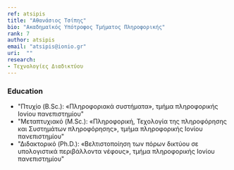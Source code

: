 ```yaml
---
ref: atsipis
title: "Αθανάσιος Τσίπης"
bio: "Ακαδημαϊκός Υπότροφος Τμήματος Πληροφορικής"
rank: 7
author: atsipis
email: "atsipis@ionio.gr"
uri:  ""
research:
- Τεχνολογίες Διαδικτύου
---
```


### Education
  - "Πτυχίο (B.Sc.): «Πληροφοριακά συστήματα», τμήμα πληροφορικής Ιονίου πανεπιστημίου"
  - "Μεταπτυχιακό (M.Sc.): «Πληροφορική, Τεχολογία της πληροφόρησης και Συστημάτων πληροφόρησης», τμήμα πληροφορικής Ιονίου πανεπιστημίου"
  - "Διδακτορικό (Ph.D.): «Βελτιστοποίηση των πόρων δικτύου σε υπολογιστικά περιβάλλοντα νέφους», τμήμα πληροφορικής Ιονίου πανεπιστημίου"  

